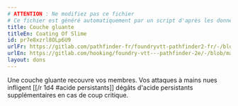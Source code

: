 ```yaml
---
# ATTENTION : Ne modifiez pas ce fichier
# Ce fichier est généré automatiquement par un script d'après les données du module Foundry VTT officiel et de sa traduction
title: Couche gluante
titleEn: Coating Of Slime
id: pr7e8xzrl8OLp6U9
urlFr: https://gitlab.com/pathfinder-fr/foundryvtt-pathfinder2-fr/-/blob/master/data/feats/pr7e8xzrl8OLp6U9.htm
urlEn: https://gitlab.com/hooking/foundry-vtt---pathfinder-2e/-/blob/master/packs/data/feats.db/coating-of-slime.json
layout: dons
---
```

Une couche gluante recouvre vos membres. Vos attaques à mains nues infligent [[/r 1d4 #acide persistants]] dégâts d'acide persistants supplémentaires en cas de coup critique.

